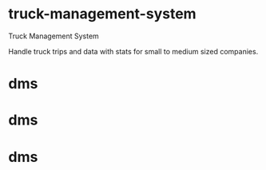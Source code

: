# truck-management-system
Truck Management System

Handle truck trips and data with stats for small to medium sized companies.
# dms
# dms
# dms
